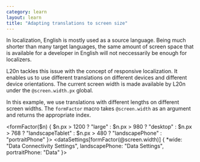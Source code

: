 ```yaml
---
category: learn
layout: learn
title: "Adapting translations to screen size"
---
```


<section class="clearfix">
  <div class="left">
    <p>In localization, English is mostly used as a source language. Being much shorter than many target languages, the same amount of screen space that is available for a developer in English will not neccessarily be enough for localizers.</p>
    <p>L20n tackles this issue with the concept of responsive localization. It enables us to use different translations on different devices and different device orientations.  The current screen width is made available by L20n under the <code>@screen.width.px</code> global.</p>
    <p>In this example, we use translations with different lengths on different screen widths. The <code>formFactor</code> macro takes <code>@screen.width</code> as an argument and returns the appropriate index.</p>
  </div>
  <div class="right">
    <div class="editor sourceEditor height25"
      id="sourceEditor1"
      data-source="sourceEditor1"
      data-output="output1"
    >&lt;formFactor($n) { 
   $n.px &gt; 1200 ? "large" :
   $n.px &gt;  980 ? "desktop" :
   $n.px &gt;  768 ? "landscapeTablet" : 
   $n.px &gt;  480 ? "landscapePhone" : 
                  "portraitPhone" 
}&gt;
&lt;dataSettings[formFactor(@screen.width)] {
 *wide: "Data Connectivity Settings",
  landscapePhone: "Data Settings",
  portraitPhone: "Data"
}&gt;
    </div>
    <dl id="output1">
    </dl>
  </div>
</section>
